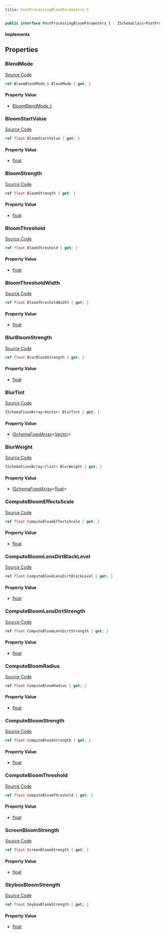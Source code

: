 ```yaml
---
title: PostProcessingBloomParameters_t
---
```


```csharp
public interface PostProcessingBloomParameters_t : ISchemaClass<PostProcessingBloomParameters_t>, ISchemaField, ISchemaClass, INativeHandle
```

#### Implements

## Properties

### BlendMode

[Source Code](https://github.com/swiftly-solution/swiftlys2/blob/main/managed/src/SwiftlyS2.Generated/Schemas/Interfaces/PostProcessingBloomParameters_t.cs#L17)

```csharp
ref BloomBlendMode_t BlendMode { get; }
```

#### Property Value

- [BloomBlendMode_t](/docs/api/shared/schemadefinitions/bloomblendmode_t)

### BloomStartValue

[Source Code](https://github.com/swiftly-solution/swiftlys2/blob/main/managed/src/SwiftlyS2.Generated/Schemas/Interfaces/PostProcessingBloomParameters_t.cs#L31)

```csharp
ref float BloomStartValue { get; }
```

#### Property Value

- [float](https://learn.microsoft.com/dotnet/api/system.single)

### BloomStrength

[Source Code](https://github.com/swiftly-solution/swiftlys2/blob/main/managed/src/SwiftlyS2.Generated/Schemas/Interfaces/PostProcessingBloomParameters_t.cs#L19)

```csharp
ref float BloomStrength { get; }
```

#### Property Value

- [float](https://learn.microsoft.com/dotnet/api/system.single)

### BloomThreshold

[Source Code](https://github.com/swiftly-solution/swiftlys2/blob/main/managed/src/SwiftlyS2.Generated/Schemas/Interfaces/PostProcessingBloomParameters_t.cs#L25)

```csharp
ref float BloomThreshold { get; }
```

#### Property Value

- [float](https://learn.microsoft.com/dotnet/api/system.single)

### BloomThresholdWidth

[Source Code](https://github.com/swiftly-solution/swiftlys2/blob/main/managed/src/SwiftlyS2.Generated/Schemas/Interfaces/PostProcessingBloomParameters_t.cs#L27)

```csharp
ref float BloomThresholdWidth { get; }
```

#### Property Value

- [float](https://learn.microsoft.com/dotnet/api/system.single)

### BlurBloomStrength

[Source Code](https://github.com/swiftly-solution/swiftlys2/blob/main/managed/src/SwiftlyS2.Generated/Schemas/Interfaces/PostProcessingBloomParameters_t.cs#L23)

```csharp
ref float BlurBloomStrength { get; }
```

#### Property Value

- [float](https://learn.microsoft.com/dotnet/api/system.single)

### BlurTint

[Source Code](https://github.com/swiftly-solution/swiftlys2/blob/main/managed/src/SwiftlyS2.Generated/Schemas/Interfaces/PostProcessingBloomParameters_t.cs#L47)

```csharp
ISchemaFixedArray<Vector> BlurTint { get; }
```

#### Property Value

- [ISchemaFixedArray](/docs/api/shared/schemas/ischemafixedarray-1)<[Vector](/docs/api/shared/natives/vector)>

### BlurWeight

[Source Code](https://github.com/swiftly-solution/swiftlys2/blob/main/managed/src/SwiftlyS2.Generated/Schemas/Interfaces/PostProcessingBloomParameters_t.cs#L45)

```csharp
ISchemaFixedArray<float> BlurWeight { get; }
```

#### Property Value

- [ISchemaFixedArray](/docs/api/shared/schemas/ischemafixedarray-1)<[float](https://learn.microsoft.com/dotnet/api/system.single)>

### ComputeBloomEffectsScale

[Source Code](https://github.com/swiftly-solution/swiftlys2/blob/main/managed/src/SwiftlyS2.Generated/Schemas/Interfaces/PostProcessingBloomParameters_t.cs#L39)

```csharp
ref float ComputeBloomEffectsScale { get; }
```

#### Property Value

- [float](https://learn.microsoft.com/dotnet/api/system.single)

### ComputeBloomLensDirtBlackLevel

[Source Code](https://github.com/swiftly-solution/swiftlys2/blob/main/managed/src/SwiftlyS2.Generated/Schemas/Interfaces/PostProcessingBloomParameters_t.cs#L43)

```csharp
ref float ComputeBloomLensDirtBlackLevel { get; }
```

#### Property Value

- [float](https://learn.microsoft.com/dotnet/api/system.single)

### ComputeBloomLensDirtStrength

[Source Code](https://github.com/swiftly-solution/swiftlys2/blob/main/managed/src/SwiftlyS2.Generated/Schemas/Interfaces/PostProcessingBloomParameters_t.cs#L41)

```csharp
ref float ComputeBloomLensDirtStrength { get; }
```

#### Property Value

- [float](https://learn.microsoft.com/dotnet/api/system.single)

### ComputeBloomRadius

[Source Code](https://github.com/swiftly-solution/swiftlys2/blob/main/managed/src/SwiftlyS2.Generated/Schemas/Interfaces/PostProcessingBloomParameters_t.cs#L37)

```csharp
ref float ComputeBloomRadius { get; }
```

#### Property Value

- [float](https://learn.microsoft.com/dotnet/api/system.single)

### ComputeBloomStrength

[Source Code](https://github.com/swiftly-solution/swiftlys2/blob/main/managed/src/SwiftlyS2.Generated/Schemas/Interfaces/PostProcessingBloomParameters_t.cs#L33)

```csharp
ref float ComputeBloomStrength { get; }
```

#### Property Value

- [float](https://learn.microsoft.com/dotnet/api/system.single)

### ComputeBloomThreshold

[Source Code](https://github.com/swiftly-solution/swiftlys2/blob/main/managed/src/SwiftlyS2.Generated/Schemas/Interfaces/PostProcessingBloomParameters_t.cs#L35)

```csharp
ref float ComputeBloomThreshold { get; }
```

#### Property Value

- [float](https://learn.microsoft.com/dotnet/api/system.single)

### ScreenBloomStrength

[Source Code](https://github.com/swiftly-solution/swiftlys2/blob/main/managed/src/SwiftlyS2.Generated/Schemas/Interfaces/PostProcessingBloomParameters_t.cs#L21)

```csharp
ref float ScreenBloomStrength { get; }
```

#### Property Value

- [float](https://learn.microsoft.com/dotnet/api/system.single)

### SkyboxBloomStrength

[Source Code](https://github.com/swiftly-solution/swiftlys2/blob/main/managed/src/SwiftlyS2.Generated/Schemas/Interfaces/PostProcessingBloomParameters_t.cs#L29)

```csharp
ref float SkyboxBloomStrength { get; }
```

#### Property Value

- [float](https://learn.microsoft.com/dotnet/api/system.single)

